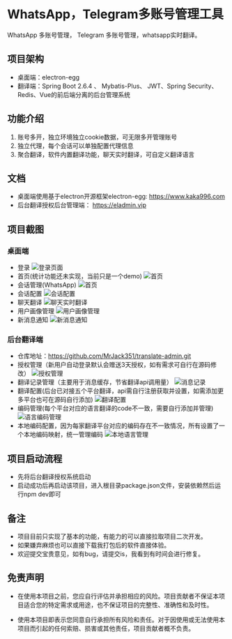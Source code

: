 # WhatsApp，Telegram多账号管理工具
WhatsApp 多账号管理， Telegram 多账号管理，whatsapp实时翻译。
## 项目架构
- 桌面端：electron-egg
- 翻译端：Spring Boot 2.6.4 、 Mybatis-Plus、 JWT、Spring Security、Redis、Vue的前后端分离的后台管理系统
## 功能介绍
1. 账号多开，独立环境独立cookie数据，可无限多开管理账号
2. 独立代理，每个会话可以单独配置代理信息
3. 聚合翻译，软件内置翻译功能，聊天实时翻译，可自定义翻译语言
## 文档
- 桌面端使用基于electron开源框架electron-egg: https://www.kaka996.com
- 后台翻译授权后台管理端： https://eladmin.vip
## 项目截图
### 桌面端
- 登录
 ![登录页面](images/login.png)
- 首页(统计功能还未实现，当前只是一个demo)
 ![首页](images/home.png)
- 会话管理(WhatsApp)
 ![首页](images/sessions-ws.png)
- 会话配置
 ![会话配置](images/session-config.png)
- 聊天翻译
 ![聊天实时翻译](images/translate-use.png)
- 用户画像管理
 ![用户画像管理](images/user-portrait-config.png)
- 新消息通知
 ![新消息通知](images/new-message-notify.png)
### 后台翻译端
- 仓库地址：https://github.com/MrJack351/translate-admin.git
- 授权管理（新用户自动登录默认会赠送3天授权，如有需求可自行在源码修改）
 ![授权管理](images/auth-manage.png)
- 翻译记录管理（主要用于消息缓存，节省翻译api调用量）
 ![消息记录](images/message-record.png)
- 翻译配置(后台已对接五个平台翻译，api需自行注册获取并设置，如需添加更多平台也可在源码自行添加)
 ![翻译配置](images/translate-config.png)
- 编码管理(每个平台对应的语言翻译的code不一致，需要自行添加并管理)
 ![语言编码管理](images/code-manage.png)
- 本地编码配置，因为每家翻译平台对应的编码存在不一致情况，所有设置了一个本地编码映射，统一管理编码
 ![本地语言管理](images/local-language-code-manage.png)
## 项目启动流程
- 先将后台翻译授权系统启动
- 启动成功后再启动该项目，进入根目录package.json文件，安装依赖然后运行npm dev即可
## 备注
- 项目目前只实现了基本的功能，有能力的可以直接拉取项目二次开发。
- 如果嫌弃麻烦也可以直接下载我打包后的软件直接体验。
- 欢迎提交宝贵意见，如有bug，请提交is，我看到有时间会进行修复。
## 免责声明
- 在使用本项目之前，您应自行评估并承担相应的风险。项目贡献者不保证本项目适合您的特定需求或用途，也不保证项目的完整性、准确性和及时性。

- 使用本项目即表示您同意自行承担所有风险和责任。对于因使用或无法使用本项目而引起的任何索赔、损害或其他责任，项目贡献者概不负责。
